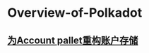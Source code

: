 # Overview-of-Polkadot
## [为Account pallet重构账户存储](https://github.com/paritytech/substrate/pull/8254)